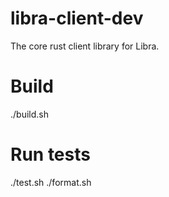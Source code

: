 # libra-client-dev

The core rust client library for Libra.

# Build
./build.sh

# Run tests
./test.sh
./format.sh
